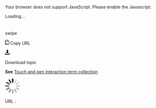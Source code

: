 Your browser does not support JavaScript. Please enable the Javascript.

Loading...

# 

swipe

![Copy URL](media/swipe/Copy.png)
Copy URL

![Download](media/swipe/Download.png)

Download topic

**See** [Touch and pen interaction term collection](https://worldready.cloudapp.net/Styleguide/Read?id=2700&topicid=29032)

![In progress](media/swipe/activity-large.gif)

URL :
